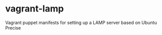 vagrant-lamp
============

Vagrant puppet manifests for setting up a LAMP server based on Ubuntu Precise
